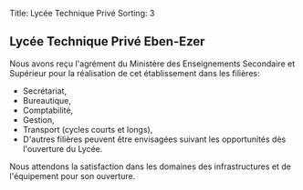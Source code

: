 Title: Lycée Technique Privé
Sorting: 3

Lycée Technique Privé Eben-Ezer
-------------------------------

Nous avons reçu l'agrément du Ministère des Enseignements Secondaire et
Supérieur pour la réalisation de cet établissement dans les filières:

 - Secrétariat,
 - Bureautique,
 - Comptabilité,
 - Gestion,
 - Transport (cycles courts et longs),
 - D'autres filières peuvent être envisagées suivant les opportunités dès
   l'ouverture du Lycée.

Nous attendons la satisfaction dans les domaines des infrastructures et de
l'équipement pour son ouverture.

